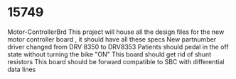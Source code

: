 # 15749
Motor-ControllerBrd
This project will house all the design files for the new motor controller board , it should have all these specs
New partnumber driver changed from DRV 8350 to DRV8353 
 Patients should pedal in the off state without turning the bike "ON"
 This board should get rid of shunt resistors 
 This board should be forward compatible to SBC with differential data lines 
